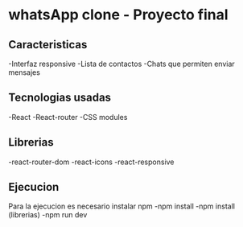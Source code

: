 # whatsApp clone - Proyecto final 

## Caracteristicas 
-Interfaz responsive
-Lista de contactos
-Chats que permiten enviar mensajes

## Tecnologias usadas
-React
-React-router
-CSS modules

## Librerias 
-react-router-dom
-react-icons
-react-responsive

## Ejecucion
Para la ejecucion es necesario instalar npm 
-npm install
-npm install (librerias)
-npm run dev


